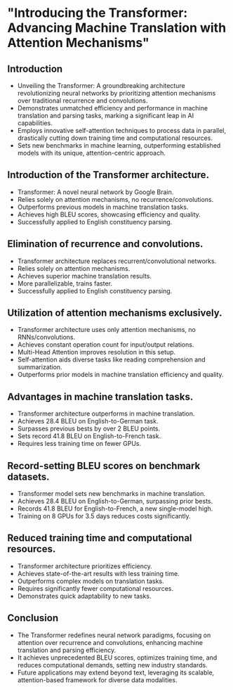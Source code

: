 # "Introducing the Transformer: Advancing Machine Translation with Attention Mechanisms"

## Introduction

- Unveiling the Transformer: A groundbreaking architecture revolutionizing neural networks by prioritizing attention mechanisms over traditional recurrence and convolutions.
- Demonstrates unmatched efficiency and performance in machine translation and parsing tasks, marking a significant leap in AI capabilities.
- Employs innovative self-attention techniques to process data in parallel, drastically cutting down training time and computational resources.
- Sets new benchmarks in machine learning, outperforming established models with its unique, attention-centric approach.

##  Introduction of the Transformer architecture.

- Transformer: A novel neural network by Google Brain.
- Relies solely on attention mechanisms, no recurrence/convolutions.
- Outperforms previous models in machine translation tasks.
- Achieves high BLEU scores, showcasing efficiency and quality.
- Successfully applied to English constituency parsing.

##  Elimination of recurrence and convolutions.

- Transformer architecture replaces recurrent/convolutional networks.
- Relies solely on attention mechanisms.
- Achieves superior machine translation results.
- More parallelizable, trains faster.
- Successfully applied to English constituency parsing.

##  Utilization of attention mechanisms exclusively.

- Transformer architecture uses only attention mechanisms, no RNNs/convolutions.
- Achieves constant operation count for input/output relations.
- Multi-Head Attention improves resolution in this setup.
- Self-attention aids diverse tasks like reading comprehension and summarization.
- Outperforms prior models in machine translation efficiency and quality.

##  Advantages in machine translation tasks.

- Transformer architecture outperforms in machine translation.
- Achieves 28.4 BLEU on English-to-German task.
- Surpasses previous bests by over 2 BLEU points.
- Sets record 41.8 BLEU on English-to-French task.
- Requires less training time on fewer GPUs.

##  Record-setting BLEU scores on benchmark datasets.

- Transformer model sets new benchmarks in machine translation.
- Achieves 28.4 BLEU on English-to-German, surpassing prior bests.
- Records 41.8 BLEU for English-to-French, a new single-model high.
- Training on 8 GPUs for 3.5 days reduces costs significantly.

##  Reduced training time and computational resources.

- Transformer architecture prioritizes efficiency.
- Achieves state-of-the-art results with less training time.
- Outperforms complex models on translation tasks.
- Requires significantly fewer computational resources.
- Demonstrates quick adaptability to new tasks.

## Conclusion

- The Transformer redefines neural network paradigms, focusing on attention over recurrence and convolutions, enhancing machine translation and parsing efficiency.
- It achieves unprecedented BLEU scores, optimizes training time, and reduces computational demands, setting new industry standards.
- Future applications may extend beyond text, leveraging its scalable, attention-based framework for diverse data modalities.